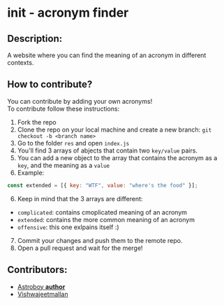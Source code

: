 # init - acronym finder

## Description:

A website where you can find the meaning of an acronym in different contexts.

## How to contribute?

You can contribute by adding your own acronyms!<br />
To contribute follow these instructions:<br />

1. Fork the repo
1. Clone the repo on your local machine and create a new branch: `git checkout -b <branch name>`
1. Go to the folder `res` and open `index.js`
1. You'll find 3 arrays of abjects that contain two `key/value` pairs.
1. You can add a new object to the array that contains the acronym as a `key`, and the meaning as a `value`
1. Example:

```js
const extended = [{ key: "WTF", value: "where's the food" }];
```

6. Keep in mind that the 3 arrays are different:

- `complicated`: contains cmoplicated meaning of an acronym
- `extended`: contains the more common meaning of an acronym
- `offensive`: this one exlpains itself :)

7. Commit your changes and push them to the remote repo.
8. Open a pull request and wait for the merge!

## Contributors:

- [Astroboy **author**](https://astrofolio.vercel.app)
- [Vishwajeetmallan](https://github.com/Vishwajeetmallan)
